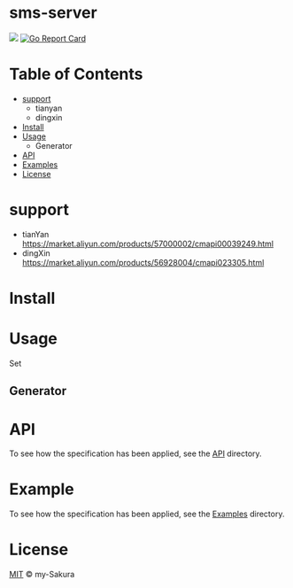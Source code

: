 # sms-server 

<a href = https://www.github.com/my-sakura/sms-server><img src = "https://img.shields.io/badge/readme%20style-standard-green"></a>
[![Go Report Card](https://goreportcard.com/badge/github.com/my-sakura/sms-server)](https://goreportcard.com/report/github.com/my-sakura/sms-server)

# Table of Contents

- [support](https://github.com/my-Sakura/sms-server#support)
  - tianyan
  - dingxin
- [Install](https://github.com/my-Sakura/sms-server#install)
- [Usage](https://github.com/my-Sakura/sms-server#usage)
  - Generator
- [API](https://github.com/my-Sakura/sms-server#api)
- [Examples](https://github.com/my-Sakura/sms-server#example)
- [License](https://github.com/my-Sakura/sms-server#license)

# support
- tianYan
  https://market.aliyun.com/products/57000002/cmapi00039249.html
- dingXin
  https://market.aliyun.com/products/56928004/cmapi023305.html
  
# Install

# Usage

Set

## Generator

# API

To see how the specification has been applied, see the [API](https://github.com/my-Sakura/sms-server/tree/main/api) directory.

# Example

To see how the specification has been applied, see the [Examples](https://github.com/my-Sakura/sms-server/tree/main/examples) directory.

# License

[MIT](https://github.com/my-Sakura/sms-server/blob/main/LICENSE) © my-Sakura
